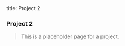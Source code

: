 <frontmatter>
  title: Project 2
</frontmatter>

<br>

### Project 2

> This is a placeholder page for a project.
